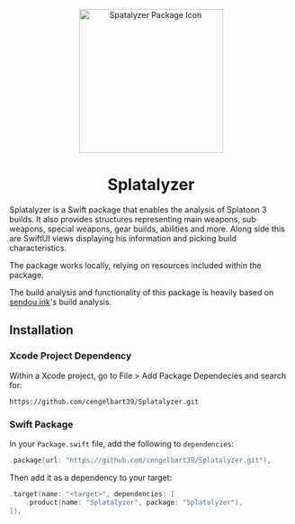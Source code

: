 <p align="center">
  <img height="256" alt="Spatalyzer Package Icon" src="https://github.com/cengelbart39/Splatalyzer/assets/67113079/f24f6976-aef9-4e23-8281-9913183f36e7">
  <h1 align="center">Splatalyzer</h1>
</p>

Splatalyzer is a Swift package that enables the analysis of Splatoon 3 builds. It also provides structures representing main weapons, sub weapons, special weapons, gear builds, abilities and more. Along side this are SwiftUI views displaying his information and picking build characteristics.

The package works locally, relying on resources included within the package.

The build analysis and functionality of this package is heavily based on [sendou.ink](https://github.com/Sendouc/sendou.ink)'s build analysis.

## Installation

### Xcode Project Dependency

Within a Xcode project, go to File > Add Package Dependecies and search for:

```text
https://github.com/cengelbart39/Splatalyzer.git
```

### Swift Package

In your `Package.swift` file, add the following to `dependencies`:

```swift
.package(url: "https://github.com/cengelbart39/Splatalyzer.git"),
```

Then add it as a dependency to your target:

```swift
.target(name: "<target>", dependencies: [
    .product(name: "Splatalyzer", package: "Splatalyzer"),
]),
```
